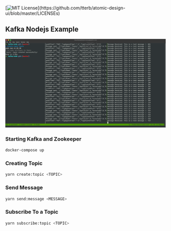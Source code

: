 [![MIT License](https://img.shields.io/apm/l/atomic-design-ui.svg?)](https://github.com/tterb/atomic-design-ui/blob/master/LICENSEs)

## Kafka Nodejs Example

<p align="center">
    <img src="images/1.png" />
</p>

### Starting Kafka and Zookeeper

```bash
docker-compose up
```

### Creating Topic

```bash
yarn create:topic <TOPIC>
```

### Send Message

```bash
yarn send:message <MESSAGE>
```

### Subscribe To a Topic

```bash
yarn subscribe:topic <TOPIC>
```
